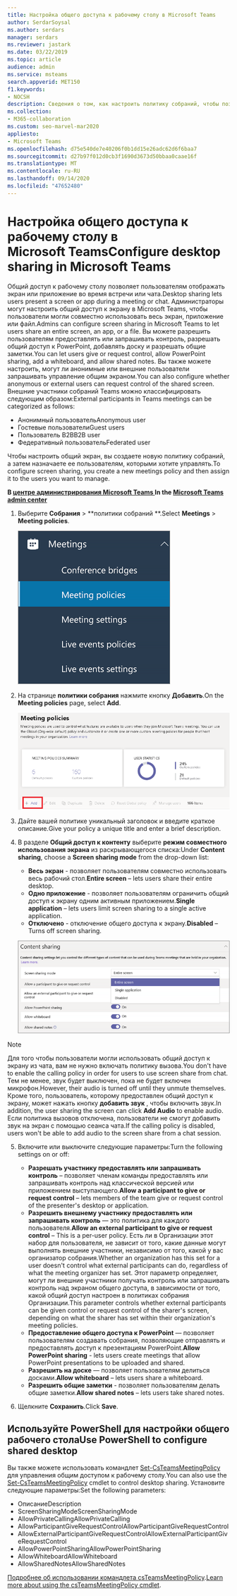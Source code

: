 ```yaml
---
title: Настройка общего доступа к рабочему столу в Microsoft Teams
author: SerdarSoysal
ms.author: serdars
manager: serdars
ms.reviewer: jastark
ms.date: 03/22/2019
ms.topic: article
audience: admin
ms.service: msteams
search.appverid: MET150
f1.keywords:
- NOCSH
description: Сведения о том, как настроить политику собраний, чтобы позволить пользователям делиться рабочими столами в чате и собраниях Teams.
ms.collection:
- M365-collaboration
ms.custom: seo-marvel-mar2020
appliesto:
- Microsoft Teams
ms.openlocfilehash: d75e540de7e40206f0b1dd15e26adc62d6f6baa7
ms.sourcegitcommit: d27b97f012d0cb3f1690d3673d50bbaa0caae16f
ms.translationtype: MT
ms.contentlocale: ru-RU
ms.lasthandoff: 09/14/2020
ms.locfileid: "47652480"
---
```

<a name="configure-desktop-sharing-in-microsoft-teams"></a><span data-ttu-id="9ca7d-103">Настройка общего доступа к рабочему столу в Microsoft Teams</span><span class="sxs-lookup"><span data-stu-id="9ca7d-103">Configure desktop sharing in Microsoft Teams</span></span>
============================================

<span data-ttu-id="9ca7d-104">Общий доступ к рабочему столу позволяет пользователям отображать экран или приложение во время встречи или чата.</span><span class="sxs-lookup"><span data-stu-id="9ca7d-104">Desktop sharing lets users present a screen or app during a meeting or chat.</span></span> <span data-ttu-id="9ca7d-105">Администраторы могут настроить общий доступ к экрану в Microsoft Teams, чтобы пользователи могли совместно использовать весь экран, приложение или файл.</span><span class="sxs-lookup"><span data-stu-id="9ca7d-105">Admins can configure screen sharing in Microsoft Teams to let users share an entire screen, an app, or a file.</span></span> <span data-ttu-id="9ca7d-106">Вы можете разрешить пользователям предоставлять или запрашивать контроль, разрешать общий доступ к PowerPoint, добавлять доску и разрешать общие заметки.</span><span class="sxs-lookup"><span data-stu-id="9ca7d-106">You can let users give or request control, allow PowerPoint sharing, add a whiteboard, and allow shared notes.</span></span> <span data-ttu-id="9ca7d-107">Вы также можете настроить, могут ли анонимные или внешние пользователи запрашивать управление общим экраном.</span><span class="sxs-lookup"><span data-stu-id="9ca7d-107">You can also configure whether anonymous or external users can request control of the shared screen.</span></span> <span data-ttu-id="9ca7d-108">Внешние участники собраний Teams можно классифицировать следующим образом:</span><span class="sxs-lookup"><span data-stu-id="9ca7d-108">External participants in Teams meetings can be categorized as follows:</span></span>

- <span data-ttu-id="9ca7d-109">Анонимный пользователь</span><span class="sxs-lookup"><span data-stu-id="9ca7d-109">Anonymous user</span></span>
- <span data-ttu-id="9ca7d-110">Гостевые пользователи</span><span class="sxs-lookup"><span data-stu-id="9ca7d-110">Guest users</span></span>
- <span data-ttu-id="9ca7d-111">Пользователь B2B</span><span class="sxs-lookup"><span data-stu-id="9ca7d-111">B2B user</span></span>
- <span data-ttu-id="9ca7d-112">Федеративный пользователь</span><span class="sxs-lookup"><span data-stu-id="9ca7d-112">Federated user</span></span>

<span data-ttu-id="9ca7d-113">Чтобы настроить общий экран, вы создаете новую политику собраний, а затем назначаете ее пользователям, которыми хотите управлять.</span><span class="sxs-lookup"><span data-stu-id="9ca7d-113">To configure screen sharing, you create a new meetings policy and then assign it to the users you want to manage.</span></span>

<span data-ttu-id="9ca7d-114">**В [центре администрирования Microsoft Teams ](https://admin.teams.microsoft.com/)**</span><span class="sxs-lookup"><span data-stu-id="9ca7d-114">**In the [Microsoft Teams admin center](https://admin.teams.microsoft.com/)**</span></span>

1. <span data-ttu-id="9ca7d-115">Выберите **Собрания** > \*\*политики собраний \*\*.</span><span class="sxs-lookup"><span data-stu-id="9ca7d-115">Select **Meetings** > **Meeting policies**.</span></span>

    ![Выбранные политики собраний](media/configure-desktop-sharing-image1.png)

2. <span data-ttu-id="9ca7d-117">На странице **политики собрания** нажмите кнопку **Добавить**.</span><span class="sxs-lookup"><span data-stu-id="9ca7d-117">On the **Meeting policies** page, select **Add**.</span></span>

    ![Сообщение "политики собрания"](media/addMeeting.png)

3. <span data-ttu-id="9ca7d-119">Дайте вашей политике уникальный заголовок и введите краткое описание.</span><span class="sxs-lookup"><span data-stu-id="9ca7d-119">Give your policy a unique title and enter a brief description.</span></span>

4. <span data-ttu-id="9ca7d-120">В разделе **Общий доступ к контенту** выберите **режим совместного использования экрана** из раскрывающегося списка:</span><span class="sxs-lookup"><span data-stu-id="9ca7d-120">Under **Content sharing**, choose a **Screen sharing mode** from the drop-down list:</span></span>

   - <span data-ttu-id="9ca7d-121">**Весь экран** - позволяет пользователям совместно использовать весь рабочий стол.</span><span class="sxs-lookup"><span data-stu-id="9ca7d-121">**Entire screen** – lets users share their entire desktop.</span></span>
   - <span data-ttu-id="9ca7d-122">**Одно приложение** - позволяет пользователям ограничить общий доступ к экрану одним активным приложением.</span><span class="sxs-lookup"><span data-stu-id="9ca7d-122">**Single application** – lets users limit screen sharing to a single active application.</span></span>
   - <span data-ttu-id="9ca7d-123">**Отключено** - отключение общего доступа к экрану.</span><span class="sxs-lookup"><span data-stu-id="9ca7d-123">**Disabled** – Turns off screen sharing.</span></span>

    ![Параметры режима общего доступа](media/configure-desktop-sharing-image3.png)

  > [!Note]
  > <span data-ttu-id="9ca7d-125">Для того чтобы пользователи могли использовать общий доступ к экрану из чата, вам не нужно включать политику вызова.</span><span class="sxs-lookup"><span data-stu-id="9ca7d-125">You don't have to enable the calling policy in order for users to use screen share from chat.</span></span> <span data-ttu-id="9ca7d-126">Тем не менее, звук будет выключен, пока не будет включен микрофон.</span><span class="sxs-lookup"><span data-stu-id="9ca7d-126">However, their audio is turned off until they unmute themselves.</span></span> <span data-ttu-id="9ca7d-127">Кроме того, пользователь, которому предоставлен общий доступ к экрану, может нажать кнопку **добавить звук** , чтобы включить звук.</span><span class="sxs-lookup"><span data-stu-id="9ca7d-127">In addition, the user sharing the screen can click **Add Audio** to enable audio.</span></span> <span data-ttu-id="9ca7d-128">Если политика вызовов отключена, пользователи не смогут добавить звук на экран с помощью сеанса чата.</span><span class="sxs-lookup"><span data-stu-id="9ca7d-128">If the calling policy is disabled, users won't be able to add audio to the screen share from a chat session.</span></span>

5. <span data-ttu-id="9ca7d-129">Включите или выключите следующие параметры:</span><span class="sxs-lookup"><span data-stu-id="9ca7d-129">Turn the following settings on or off:</span></span>

    - <span data-ttu-id="9ca7d-130">**Разрешать участнику предоставлять или запрашивать контроль** – позволяет членам команды предоставлять или запрашивать контроль над классической версией или приложением выступающего.</span><span class="sxs-lookup"><span data-stu-id="9ca7d-130">**Allow a participant to give or request control** – lets members of the team give or request control of the presenter's desktop or application.</span></span>
    - <span data-ttu-id="9ca7d-131">**Разрешить внешнему участнику предоставлять или запрашивать контроль** — это политика для каждого пользователя.</span><span class="sxs-lookup"><span data-stu-id="9ca7d-131">**Allow an external participant to give or request control** – This is a per-user policy.</span></span> <span data-ttu-id="9ca7d-132">Есть ли в Организации этот набор для пользователя, не зависит от того, какие данные могут выполнять внешние участники, независимо от того, какой у вас организатор собрания.</span><span class="sxs-lookup"><span data-stu-id="9ca7d-132">Whether an organization has this set for a user doesn't control what external participants can do, regardless of what the meeting organizer has set.</span></span> <span data-ttu-id="9ca7d-133">Этот параметр определяет, могут ли внешние участники получать контроль или запрашивать контроль над экраном общего доступа, в зависимости от того, какой общий доступ настроен в политиках собрания Организации.</span><span class="sxs-lookup"><span data-stu-id="9ca7d-133">This parameter controls whether external participants can be given control or request control of the sharer's screen, depending on what the sharer has set within their organization's meeting policies.</span></span>
    - <span data-ttu-id="9ca7d-134">**Предоставление общего доступа к PowerPoint** — позволяет пользователям создавать собрания, позволяющие отправлять и предоставлять доступ к презентациям PowerPoint.</span><span class="sxs-lookup"><span data-stu-id="9ca7d-134">**Allow PowerPoint sharing** - lets users create meetings that allow PowerPoint presentations to be uploaded and shared.</span></span>
    - <span data-ttu-id="9ca7d-135">**Разрешить на доске** — позволяет пользователям делиться досками.</span><span class="sxs-lookup"><span data-stu-id="9ca7d-135">**Allow whiteboard** – lets users share a whiteboard.</span></span>
    - <span data-ttu-id="9ca7d-136">**Разрешить общие заметки** - позволяет пользователям делать общие заметки.</span><span class="sxs-lookup"><span data-stu-id="9ca7d-136">**Allow shared notes** – lets users take shared notes.</span></span>

6. <span data-ttu-id="9ca7d-137">Щелкните **Сохранить**.</span><span class="sxs-lookup"><span data-stu-id="9ca7d-137">Click **Save**.</span></span>

## <a name="use-powershell-to-configure-shared-desktop"></a><span data-ttu-id="9ca7d-138">Используйте PowerShell для настройки общего рабочего стола</span><span class="sxs-lookup"><span data-stu-id="9ca7d-138">Use PowerShell to configure shared desktop</span></span>

<span data-ttu-id="9ca7d-139">Вы также можете использовать командлет [Set-CsTeamsMeetingPolicy](https://docs.microsoft.com/powershell/module/skype/set-csteamsmeetingpolicy?view=skype-ps) для управления общим доступом к рабочему столу.</span><span class="sxs-lookup"><span data-stu-id="9ca7d-139">You can also use the [Set-CsTeamsMeetingPolicy](https://docs.microsoft.com/powershell/module/skype/set-csteamsmeetingpolicy?view=skype-ps) cmdlet to control desktop sharing.</span></span> <span data-ttu-id="9ca7d-140">Установите следующие параметры:</span><span class="sxs-lookup"><span data-stu-id="9ca7d-140">Set the following parameters:</span></span>

- <span data-ttu-id="9ca7d-141">Описание</span><span class="sxs-lookup"><span data-stu-id="9ca7d-141">Description</span></span>
- <span data-ttu-id="9ca7d-142">ScreenSharingMode</span><span class="sxs-lookup"><span data-stu-id="9ca7d-142">ScreenSharingMode</span></span>
- <span data-ttu-id="9ca7d-143">AllowPrivateCalling</span><span class="sxs-lookup"><span data-stu-id="9ca7d-143">AllowPrivateCalling</span></span>
- <span data-ttu-id="9ca7d-144">AllowParticipantGiveRequestControl</span><span class="sxs-lookup"><span data-stu-id="9ca7d-144">AllowParticipantGiveRequestControl</span></span>
- <span data-ttu-id="9ca7d-145">AllowExternalParticipantGiveRequestControl</span><span class="sxs-lookup"><span data-stu-id="9ca7d-145">AllowExternalParticipantGiveRequestControl</span></span>
- <span data-ttu-id="9ca7d-146">AllowPowerPointSharing</span><span class="sxs-lookup"><span data-stu-id="9ca7d-146">AllowPowerPointSharing</span></span>
- <span data-ttu-id="9ca7d-147">AllowWhiteboard</span><span class="sxs-lookup"><span data-stu-id="9ca7d-147">AllowWhiteboard</span></span>
- <span data-ttu-id="9ca7d-148">AllowSharedNotes</span><span class="sxs-lookup"><span data-stu-id="9ca7d-148">AllowSharedNotes</span></span>

<span data-ttu-id="9ca7d-149">[Подробнее об использовании командлета csTeamsMeetingPolicy](https://docs.microsoft.com/powershell/module/skype/set-csteamsmeetingpolicy?view=skype-ps).</span><span class="sxs-lookup"><span data-stu-id="9ca7d-149">[Learn more about using the csTeamsMeetingPolicy cmdlet](https://docs.microsoft.com/powershell/module/skype/set-csteamsmeetingpolicy?view=skype-ps).</span></span>
